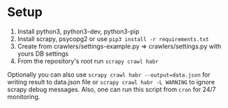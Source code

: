 # Setup
1. Install python3,  python3-dev, python3-pip
2. Install scrapy, psycopg2 or use `pip3 install -r requirements.txt`
3. Create from crawlers/settings-example.py => crawlers/settings.py with yours DB settings 
4. From the repository's root run `scrapy crawl habr`

Optionally you can also use `scrapy crawl habr --output=data.json` for writing result to data.json file
or `scrapy crawl habr -L WARNING` to ignore scrapy debug messages.
Also, one can run this script from `cron` for 24/7 monitoring.